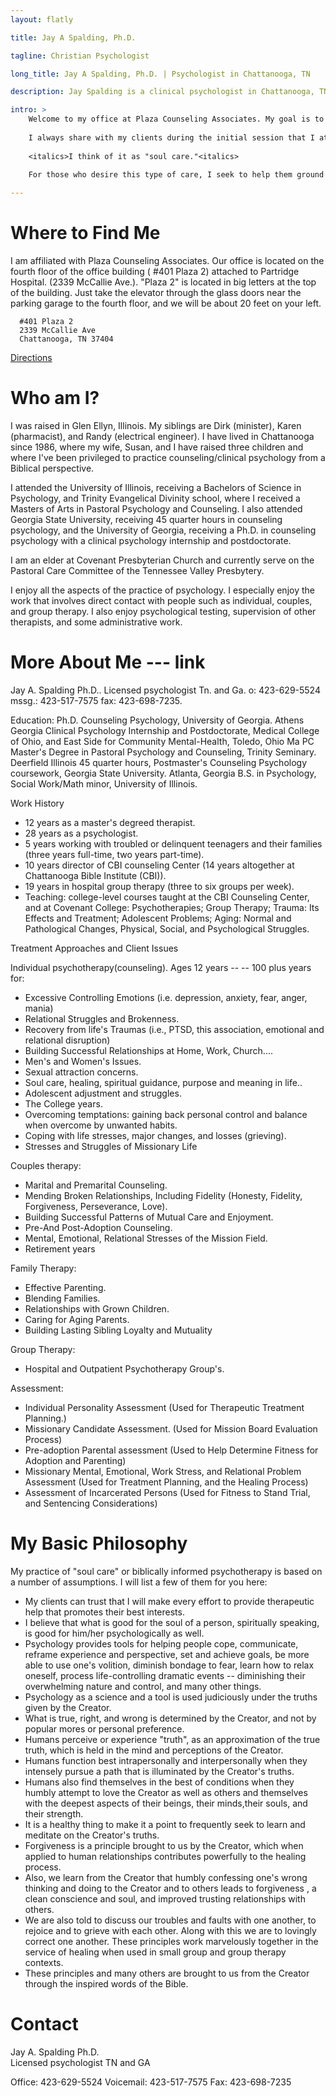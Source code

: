 ```yaml
---
layout: flatly

title: Jay A Spalding, Ph.D.

tagline: Christian Psychologist

long_title: Jay A Spalding, Ph.D. | Psychologist in Chattanooga, TN

description: Jay Spalding is a clinical psychologist in Chattanooga, TN providing professional counseling with a Christian world view.

intro: >
    Welcome to my office at Plaza Counseling Associates. My goal is to provide you with a warm, safe, professional environment in which you can explore and find help for personal and relational issues. I pledge myself to the care and well-being of those who come to see me. I seek to be nonjudgmental and fair, not taking sides in relational matters.
    
    I always share with my clients during the initial session that I attempt to approach life through a Christian world and life view. Most of my clients have wanted a spiritual or Christian foundation to their counseling process. 
    
    <italics>I think of it as "soul care."<italics> 
    
    For those who desire this type of care, I seek to help them ground their lifestyle and relational patterns on Biblical principles. For those who do not desire it, I seek to provide the same professional services without pressure to process issues directly from a religious perspective. 

---
```


# Where to Find Me
I am affiliated with Plaza Counseling Associates.  Our office is located on the fourth floor of the office building ( #401 Plaza 2) attached to Partridge Hospital.  (2339 McCallie Ave.).  "Plaza 2" is located in big letters at the top of the building.  Just take the elevator through the glass doors near the parking garage to the fourth floor, and we will be about 20 feet on your left.

<div class="well">

      #401 Plaza 2
      2339 McCallie Ave
      Chattanooga, TN 37404

</div>

[Directions](http://maps.google.com/maps?rlz=1C1LENP_enUS484US484&es_sm=93&q=2339+McCallie+Ave.&um=1&ie=UTF-8&hq=&hnear=0x8860675356ce8bef:0xe519c7e6c608efca,2339+McCallie+Ave,+Chattanooga,+TN+37404&gl=us&daddr=2339+McCallie+Ave,+Chattanooga,+TN+37404&sa=X&ei=EiJ8U6O6LPDlsATg2IHoCg&ved=0CCsQwwUwAA "Directions to 2339 McCallie Ave")

# Who am I?
I was raised in Glen Ellyn, Illinois.  My siblings are Dirk (minister), Karen (pharmacist), and Randy (electrical engineer). I have lived in Chattanooga since 1986, where my wife, Susan, and I have raised three children and where I've been privileged to practice counseling/clinical psychology from a Biblical perspective. 

I attended the University of Illinois, receiving a Bachelors of Science in Psychology, and Trinity Evangelical Divinity school, where I received a Masters of Arts in Pastoral Psychology and Counseling. I also attended Georgia State University, receiving 45 quarter hours in counseling psychology, and the University of Georgia, receiving a Ph.D. in counseling psychology with a clinical psychology internship and postdoctorate.

I am an elder at Covenant Presbyterian Church and currently serve on the Pastoral Care Committee of the Tennessee Valley Presbytery.

I enjoy all the aspects of the practice of psychology.  I especially enjoy the work that involves direct contact with people such as individual, couples, and group therapy.  I also enjoy psychological testing, supervision of other therapists, and  some administrative work.

# More About Me --- link

Jay A. Spalding Ph.D..
Licensed psychologist Tn. and Ga.
o: 423-629-5524   mssg.: 423-517-7575     fax: 423-698-7235.

Education:  Ph.D. Counseling Psychology,  University of Georgia.  Athens Georgia
                 Clinical Psychology Internship and Postdoctorate,  Medical College of Ohio, and East Side for Community Mental-Health, Toledo, Ohio
                 Ma PC Master's Degree in Pastoral Psychology and Counseling,  Trinity Seminary.  Deerfield Illinois
                 45 quarter hours, Postmaster's Counseling Psychology coursework,  Georgia State University.  Atlanta, Georgia
                 B.S. in Psychology, Social Work/Math minor,   University of Illinois.

Work History
-  12 years as a master's degreed therapist.
-	28 years as a psychologist.
-	5 years working with troubled or delinquent teenagers and their families (three years  full-time, two years part-time).
-	10 years director of CBI counseling Center (14 years altogether at Chattanooga Bible Institute (CBI)).
-	19 years in hospital group therapy (three to six groups per week).
-	Teaching: college-level courses taught at the CBI Counseling Center, and at Covenant College: Psychotherapies; Group Therapy; Trauma: Its Effects and Treatment; Adolescent Problems; Aging: Normal and Pathological Changes, Physical, Social, and Psychological Struggles.

Treatment Approaches and Client Issues

Individual psychotherapy(counseling).  Ages 12 years -- -- 100 plus years for:
-	Excessive Controlling Emotions (i.e. depression, anxiety, fear, anger, mania)
-	Relational Struggles and Brokenness.
-	Recovery from life's Traumas (i.e., PTSD, this association, emotional and relational disruption)
-	Building Successful Relationships at Home, Work, Church....
-	Men's and Women's Issues.
-	Sexual attraction concerns.
-	Soul care, healing, spiritual guidance, purpose and meaning in life..
-	Adolescent adjustment and struggles.
-	The College years.
-	Overcoming temptations: gaining back personal control and balance when overcome by unwanted habits.
-	Coping with life stresses, major changes, and losses (grieving).
-	Stresses and Struggles of Missionary Life

Couples therapy:
-	Marital and Premarital Counseling.
-	Mending Broken Relationships, Including Fidelity (Honesty, Fidelity, Forgiveness, Perseverance, Love).
-	Building Successful Patterns of Mutual Care and Enjoyment.
-	Pre-And Post-Adoption Counseling.
-	Mental, Emotional, Relational Stresses of the Mission Field.
-	Retirement years

Family Therapy:
-	Effective Parenting.
-	Blending Families.
-	Relationships with Grown Children.
-	Caring for Aging Parents.
-	Building Lasting Sibling Loyalty and Mutuality

Group Therapy:
-	Hospital and Outpatient Psychotherapy Group's.

Assessment:
-	Individual Personality Assessment (Used for Therapeutic Treatment Planning.)
-	Missionary Candidate Assessment.  (Used for Mission Board Evaluation Process)
-	Pre-adoption  Parental assessment (Used to Help Determine Fitness for Adoption and Parenting)
-	Missionary Mental, Emotional, Work Stress, and Relational Problem Assessment (Used for Treatment Planning, and the Healing Process)
-	Assessment of Incarcerated Persons (Used for Fitness to Stand Trial, and Sentencing Considerations)
 

# My Basic Philosophy

My practice of "soul care" or biblically informed psychotherapy is based on a number of assumptions. I will list a few of them for you here:

- My clients can trust that I will make every effort to provide therapeutic help that promotes their best interests.
- I believe that what is good for the soul of a person, spiritually speaking, is good for him/her psychologically as well.
- Psychology provides tools for helping people cope, communicate, reframe experience and perspective, set and achieve goals, be more able to use one's volition, diminish bondage to fear, learn how to relax oneself, process life-controlling dramatic events -- diminishing their overwhelming nature and control, and many other things.
- Psychology as a science and a tool is used judiciously under the truths given by the Creator.
- What is true, right, and wrong is determined by the Creator, and not by popular mores or personal preference.
- Humans perceive or experience "truth", as an approximation of the true truth, which is held in the mind and perceptions of the Creator.
- Humans function best intrapersonally and interpersonally when they intensely pursue a path that is illuminated by the Creator's truths.
- Humans also find themselves in the best of conditions when they humbly attempt to love the Creator as well as others and themselves with the deepest aspects of their beings, their minds,their souls, and their strength.
- It is a healthy thing to make it a point to frequently seek to learn and meditate on the Creator's truths. 
- Forgiveness is a principle brought to us by the Creator, which when applied to human relationships contributes powerfully to the healing process.
- Also, we learn from the Creator that humbly confessing one's wrong thinking and doing to the Creator and to others leads to forgiveness , a clean conscience and soul, and improved trusting relationships with others.
- We are also told to discuss our troubles and faults with one another, to rejoice and to grieve with each other.  Along with this we are to lovingly correct one another.  These principles work marvelously together in the service of healing when used in small group and group therapy contexts.
- These principles and many others are brought to us from the Creator through the inspired words of the Bible.

# Contact

Jay A. Spalding Ph.D.  
Licensed psychologist TN and GA

Office: 423-629-5524
Voicemail: 423-517-7575
Fax: 423-698-7235
